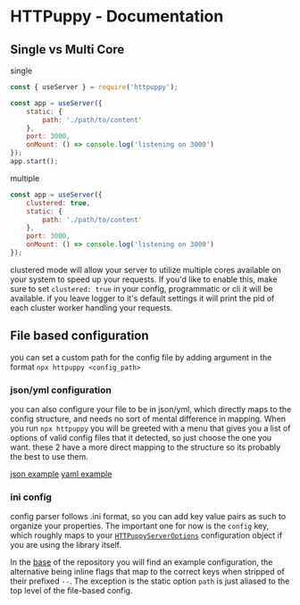 # HTTPuppy - Documentation


## Single vs Multi Core

single
```js
const { useServer } = require('httpuppy');

const app = useServer({
	static: {
		path: './path/to/content'
	},
	port: 3000,
	onMount: () => console.log('listening on 3000')
});
app.start();
```

multiple
```js
const app = useServer({
	clustered: true,
	static: {
		path: './path/to/content'
	},
	port: 3000,
	onMount: () => console.log('listening on 3000')
});
```
clustered mode will allow your server to utilize multiple cores available on your system to speed up your requests. If you'd like to enable this, make sure to set `clustered: true` in your config, programmatic or cli it will be available. if you leave logger to it's default settings it will print the pid of each cluster worker handling your requests.

## File based configuration

you can set a custom path for the config file by adding argument in the format `npx httpuppy <config_path>`


### json/yml configuration

you can also configure your file to be in json/yml, which directly maps to the config structure, and needs no sort of mental difference in mapping. When you run `npx httpuppy` you will be greeted with a menu that gives you a list of options of valid config files that it detected, so just choose the one you want. these 2 have a more direct mapping to the structure so its probably the best to use them.

[json example](httpuppy.json)
[yaml example](/__fixtures__/httpuppy.yml)

### ini config

config parser follows .ini format, so you can add key value pairs as such to organize your properties. The important one for now is the `config` key, which roughly maps to your [`HTTPuppyServerOptions`](https://github.com/abschill/httpuppy/blob/main/docs/interfaces/types_server.HTTPuppyServerOptions.md) configuration object if you are using the library itself.


In the [base](https://github.com/abschill/httpuppy/blob/main/__fixtures__/http.puppy) of the repository you will find an example configuration, the alternative being inline flags that map to the correct keys when stripped of their prefixed `--`. The exception is the static option `path` is just aliased to the top level of the file-based config.
